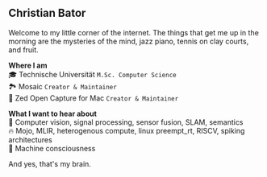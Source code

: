 ## Christian Bator
Welcome to my little corner of the internet. The things that get me up in the morning are the mysteries of the mind, jazz piano, tennis on clay courts, and fruit. 

**Where I am**  
🎓 Technische Universität `M.Sc. Computer Science`  
🏞️ Mosaic `Creator & Maintainer`  
📸 Zed Open Capture for Mac `Creator & Maintainer`  

**What I want to hear about**  
🤖 Computer vision, signal processing, sensor fusion, SLAM, semantics  
🔥 Mojo, MLIR, heterogenous compute, linux preempt_rt, RISCV, spiking architectures  
🔮 Machine consciousness  

And yes, that's my brain.

